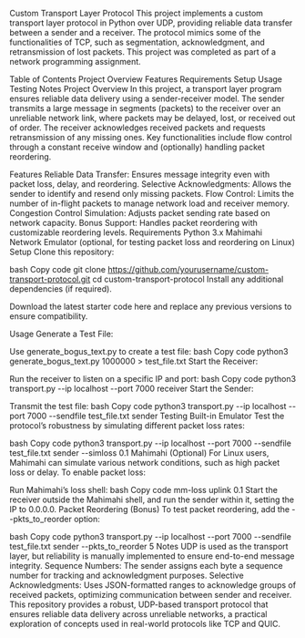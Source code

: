 Custom Transport Layer Protocol
This project implements a custom transport layer protocol in Python over UDP, providing reliable data transfer between a sender and a receiver. The protocol mimics some of the functionalities of TCP, such as segmentation, acknowledgment, and retransmission of lost packets. This project was completed as part of a network programming assignment.

Table of Contents
Project Overview
Features
Requirements
Setup
Usage
Testing
Notes
Project Overview
In this project, a transport layer program ensures reliable data delivery using a sender-receiver model. The sender transmits a large message in segments (packets) to the receiver over an unreliable network link, where packets may be delayed, lost, or received out of order. The receiver acknowledges received packets and requests retransmission of any missing ones. Key functionalities include flow control through a constant receive window and (optionally) handling packet reordering.

Features
Reliable Data Transfer: Ensures message integrity even with packet loss, delay, and reordering.
Selective Acknowledgments: Allows the sender to identify and resend only missing packets.
Flow Control: Limits the number of in-flight packets to manage network load and receiver memory.
Congestion Control Simulation: Adjusts packet sending rate based on network capacity.
Bonus Support: Handles packet reordering with customizable reordering levels.
Requirements
Python 3.x
Mahimahi Network Emulator (optional, for testing packet loss and reordering on Linux)
Setup
Clone this repository:

bash
Copy code
git clone https://github.com/yourusername/custom-transport-protocol.git
cd custom-transport-protocol
Install any additional dependencies (if required).

Download the latest starter code here and replace any previous versions to ensure compatibility.

Usage
Generate a Test File:

Use generate_bogus_text.py to create a test file:
bash
Copy code
python3 generate_bogus_text.py 1000000 > test_file.txt
Start the Receiver:

Run the receiver to listen on a specific IP and port:
bash
Copy code
python3 transport.py --ip localhost --port 7000 receiver
Start the Sender:

Transmit the test file:
bash
Copy code
python3 transport.py --ip localhost --port 7000 --sendfile test_file.txt sender
Testing
Built-in Emulator
Test the protocol’s robustness by simulating different packet loss rates:

bash
Copy code
python3 transport.py --ip localhost --port 7000 --sendfile test_file.txt sender --simloss 0.1
Mahimahi (Optional)
For Linux users, Mahimahi can simulate various network conditions, such as high packet loss or delay. To enable packet loss:

Run Mahimahi’s loss shell:
bash
Copy code
mm-loss uplink 0.1
Start the receiver outside the Mahimahi shell, and run the sender within it, setting the IP to 0.0.0.0.
Packet Reordering (Bonus)
To test packet reordering, add the --pkts_to_reorder option:

bash
Copy code
python3 transport.py --ip localhost --port 7000 --sendfile test_file.txt sender --pkts_to_reorder 5
Notes
UDP is used as the transport layer, but reliability is manually implemented to ensure end-to-end message integrity.
Sequence Numbers: The sender assigns each byte a sequence number for tracking and acknowledgment purposes.
Selective Acknowledgments: Uses JSON-formatted ranges to acknowledge groups of received packets, optimizing communication between sender and receiver.
This repository provides a robust, UDP-based transport protocol that ensures reliable data delivery across unreliable networks, a practical exploration of concepts used in real-world protocols like TCP and QUIC.
